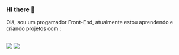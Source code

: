 ### Hi there 👋

Olá, sou um progamador Front-End, atualmente estou aprendendo e criando projetos com :
<br>
<br>

<img src="https://img.shields.io/badge/HTML-239120?style=for-the-badge&logo=html5&logoColor=white"/>

<img src="https://img.shields.io/badge/CSS-239120?&style=for-the-badge&logo=css3&logoColor=white"/>

